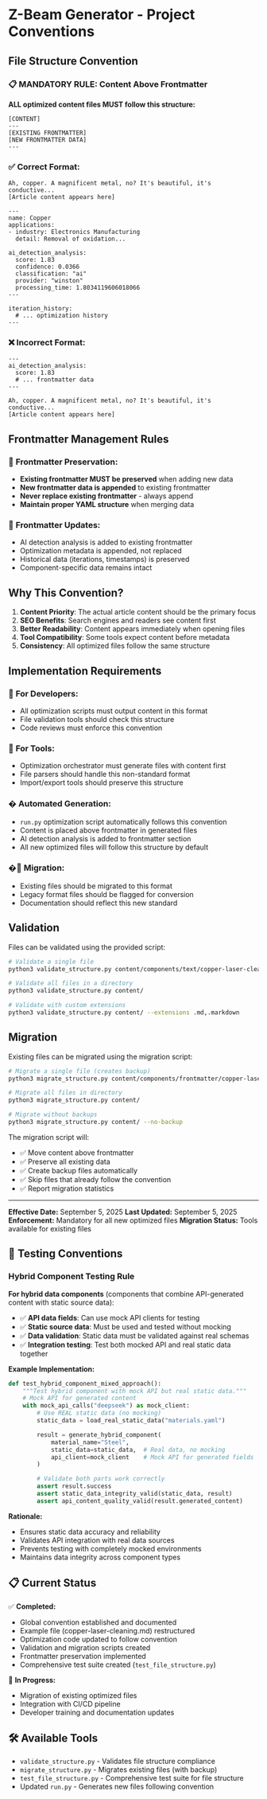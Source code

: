 # Z-Beam Generator - Project Conventions

## File Structure Convention

### 📋 **MANDATORY RULE: Content Above Frontmatter**

**ALL optimized content files MUST follow this structure:**

```
[CONTENT]
---
[EXISTING FRONTMATTER]
[NEW FRONTMATTER DATA]
---
```

### ✅ **Correct Format:**
```
Ah, copper. A magnificent metal, no? It's beautiful, it's conductive...
[Article content appears here]

---
name: Copper
applications:
- industry: Electronics Manufacturing
  detail: Removal of oxidation...

ai_detection_analysis:
  score: 1.83
  confidence: 0.0366
  classification: "ai"
  provider: "winston"
  processing_time: 1.8034119606018066
---

iteration_history:
  # ... optimization history
---
```

### ❌ **Incorrect Format:**
```
---
ai_detection_analysis:
  score: 1.83
  # ... frontmatter data
---

Ah, copper. A magnificent metal, no? It's beautiful, it's conductive...
[Article content appears here]
```

## Frontmatter Management Rules

### 🔄 **Frontmatter Preservation:**
- **Existing frontmatter MUST be preserved** when adding new data
- **New frontmatter data is appended** to existing frontmatter
- **Never replace existing frontmatter** - always append
- **Maintain proper YAML structure** when merging data

### 📝 **Frontmatter Updates:**
- AI detection analysis is added to existing frontmatter
- Optimization metadata is appended, not replaced
- Historical data (iterations, timestamps) is preserved
- Component-specific data remains intact

## Why This Convention?

1. **Content Priority**: The actual article content should be the primary focus
2. **SEO Benefits**: Search engines and readers see content first
3. **Better Readability**: Content appears immediately when opening files
4. **Tool Compatibility**: Some tools expect content before metadata
5. **Consistency**: All optimized files follow the same structure

## Implementation Requirements

### 🔧 **For Developers:**
- All optimization scripts must output content in this format
- File validation tools should check this structure
- Code reviews must enforce this convention

### 🔧 **For Tools:**
- Optimization orchestrator must generate files with content first
- File parsers should handle this non-standard format
- Import/export tools should preserve this structure

### � **Automated Generation:**
- `run.py` optimization script automatically follows this convention
- Content is placed above frontmatter in generated files
- AI detection analysis is added to frontmatter section
- All new optimized files will follow this structure by default

### �📝 **Migration:**
- Existing files should be migrated to this format
- Legacy format files should be flagged for conversion
- Documentation should reflect this new standard

## Validation

Files can be validated using the provided script:
```bash
# Validate a single file
python3 validate_structure.py content/components/text/copper-laser-cleaning.md

# Validate all files in a directory
python3 validate_structure.py content/

# Validate with custom extensions
python3 validate_structure.py content/ --extensions .md,.markdown
```

## Migration

Existing files can be migrated using the migration script:
```bash
# Migrate a single file (creates backup)
python3 migrate_structure.py content/components/frontmatter/copper-laser-cleaning.md

# Migrate all files in directory
python3 migrate_structure.py content/

# Migrate without backups
python3 migrate_structure.py content/ --no-backup
```

The migration script will:
- ✅ Move content above frontmatter
- ✅ Preserve all existing data
- ✅ Create backup files automatically
- ✅ Skip files that already follow the convention
- ✅ Report migration statistics

---

**Effective Date:** September 5, 2025
**Last Updated:** September 5, 2025
**Enforcement:** Mandatory for all new optimized files
**Migration Status:** Tools available for existing files

## 🧪 **Testing Conventions**

### **Hybrid Component Testing Rule**

**For hybrid data components** (components that combine API-generated content with static source data):

- ✅ **API data fields**: Can use mock API clients for testing
- ✅ **Static source data**: Must be used and tested without mocking
- ✅ **Data validation**: Static data must be validated against real schemas
- ✅ **Integration testing**: Test both mocked API and real static data together

**Example Implementation:**
```python
def test_hybrid_component_mixed_approach():
    """Test hybrid component with mock API but real static data."""
    # Mock API for generated content
    with mock_api_calls("deepseek") as mock_client:
        # Use REAL static data (no mocking)
        static_data = load_real_static_data("materials.yaml")

        result = generate_hybrid_component(
            material_name="Steel",
            static_data=static_data,  # Real data, no mocking
            api_client=mock_client    # Mock API for generated fields
        )

        # Validate both parts work correctly
        assert result.success
        assert static_data_integrity_valid(static_data, result)
        assert api_content_quality_valid(result.generated_content)
```

**Rationale:**
- Ensures static data accuracy and reliability
- Validates API integration with real data sources
- Prevents testing with completely mocked environments
- Maintains data integrity across component types

## 📋 **Current Status**

✅ **Completed:**
- Global convention established and documented
- Example file (copper-laser-cleaning.md) restructured
- Optimization code updated to follow convention
- Validation and migration scripts created
- Frontmatter preservation implemented
- Comprehensive test suite created (`test_file_structure.py`)

🔄 **In Progress:**
- Migration of existing optimized files
- Integration with CI/CD pipeline
- Developer training and documentation updates

## 🛠️ **Available Tools**

- `validate_structure.py` - Validates file structure compliance
- `migrate_structure.py` - Migrates existing files (with backup)
- `test_file_structure.py` - Comprehensive test suite for file structure
- Updated `run.py` - Generates new files following convention
